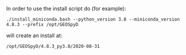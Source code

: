 In order to use the install script do (for example):

```
./install_miniconda.bash --python_version 3.8 --miniconda_version 4.8.3 --prefix /opt/GEOSpyD
```

will create an install at:
```
/opt/GEOSpyD/4.8.3_py3.8/2020-08-31
```
